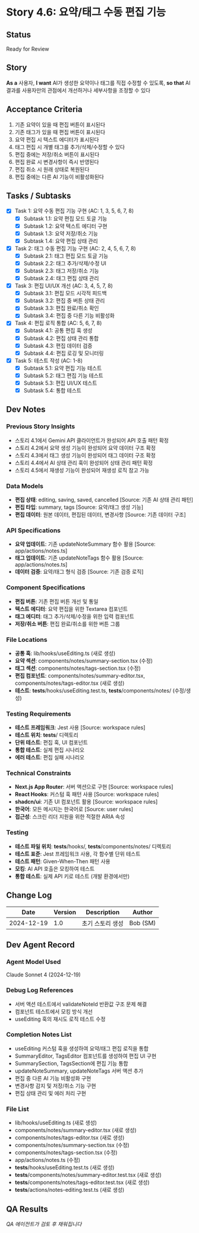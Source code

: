 # Story 4.6: 요약/태그 수동 편집 기능

## Status
Ready for Review

## Story
**As a** 사용자,
**I want** AI가 생성한 요약이나 태그를 직접 수정할 수 있도록,
**so that** AI 결과를 사용자만의 관점에서 개선하거나 세부사항을 조정할 수 있다

## Acceptance Criteria
1. 기존 요약이 있을 때 편집 버튼이 표시된다
2. 기존 태그가 있을 때 편집 버튼이 표시된다
3. 요약 편집 시 텍스트 에디터가 표시된다
4. 태그 편집 시 개별 태그를 추가/삭제/수정할 수 있다
5. 편집 중에는 저장/취소 버튼이 표시된다
6. 편집 완료 시 변경사항이 즉시 반영된다
7. 편집 취소 시 원래 상태로 복원된다
8. 편집 중에는 다른 AI 기능이 비활성화된다

## Tasks / Subtasks
- [x] Task 1: 요약 수동 편집 기능 구현 (AC: 1, 3, 5, 6, 7, 8)
  - [x] Subtask 1.1: 요약 편집 모드 토글 기능
  - [x] Subtask 1.2: 요약 텍스트 에디터 구현
  - [x] Subtask 1.3: 요약 저장/취소 기능
  - [x] Subtask 1.4: 요약 편집 상태 관리
- [x] Task 2: 태그 수동 편집 기능 구현 (AC: 2, 4, 5, 6, 7, 8)
  - [x] Subtask 2.1: 태그 편집 모드 토글 기능
  - [x] Subtask 2.2: 태그 추가/삭제/수정 UI
  - [x] Subtask 2.3: 태그 저장/취소 기능
  - [x] Subtask 2.4: 태그 편집 상태 관리
- [x] Task 3: 편집 UI/UX 개선 (AC: 3, 4, 5, 7, 8)
  - [x] Subtask 3.1: 편집 모드 시각적 피드백
  - [x] Subtask 3.2: 편집 중 버튼 상태 관리
  - [x] Subtask 3.3: 편집 완료/취소 확인
  - [x] Subtask 3.4: 편집 중 다른 기능 비활성화
- [x] Task 4: 편집 로직 통합 (AC: 5, 6, 7, 8)
  - [x] Subtask 4.1: 공통 편집 훅 생성
  - [x] Subtask 4.2: 편집 상태 관리 통합
  - [x] Subtask 4.3: 편집 데이터 검증
  - [x] Subtask 4.4: 편집 로깅 및 모니터링
- [x] Task 5: 테스트 작성 (AC: 1-8)
  - [x] Subtask 5.1: 요약 편집 기능 테스트
  - [x] Subtask 5.2: 태그 편집 기능 테스트
  - [x] Subtask 5.3: 편집 UI/UX 테스트
  - [x] Subtask 5.4: 통합 테스트

## Dev Notes

### Previous Story Insights
- 스토리 4.1에서 Gemini API 클라이언트가 완성되어 API 호출 패턴 확정
- 스토리 4.2에서 요약 생성 기능이 완성되어 요약 데이터 구조 확정
- 스토리 4.3에서 태그 생성 기능이 완성되어 태그 데이터 구조 확정
- 스토리 4.4에서 AI 상태 관리 훅이 완성되어 상태 관리 패턴 확정
- 스토리 4.5에서 재생성 기능이 완성되어 재생성 로직 참고 가능

### Data Models
- **편집 상태**: editing, saving, saved, cancelled [Source: 기존 AI 상태 관리 패턴]
- **편집 타입**: summary, tags [Source: 요약/태그 생성 기능]
- **편집 데이터**: 원본 데이터, 편집된 데이터, 변경사항 [Source: 기존 데이터 구조]

### API Specifications
- **요약 업데이트**: 기존 updateNoteSummary 함수 활용 [Source: app/actions/notes.ts]
- **태그 업데이트**: 기존 updateNoteTags 함수 활용 [Source: app/actions/notes.ts]
- **데이터 검증**: 요약/태그 형식 검증 [Source: 기존 검증 로직]

### Component Specifications
- **편집 버튼**: 기존 편집 버튼 개선 및 통일
- **텍스트 에디터**: 요약 편집을 위한 Textarea 컴포넌트
- **태그 에디터**: 태그 추가/삭제/수정을 위한 입력 컴포넌트
- **저장/취소 버튼**: 편집 완료/취소를 위한 버튼 그룹

### File Locations
- **공통 훅**: lib/hooks/useEditing.ts (새로 생성)
- **요약 섹션**: components/notes/summary-section.tsx (수정)
- **태그 섹션**: components/notes/tags-section.tsx (수정)
- **편집 컴포넌트**: components/notes/summary-editor.tsx, components/notes/tags-editor.tsx (새로 생성)
- **테스트**: __tests__/hooks/useEditing.test.ts, __tests__/components/notes/ (수정/생성)

### Testing Requirements
- **테스트 프레임워크**: Jest 사용 [Source: workspace rules]
- **테스트 위치**: __tests__/ 디렉토리
- **단위 테스트**: 편집 훅, UI 컴포넌트
- **통합 테스트**: 실제 편집 시나리오
- **에러 테스트**: 편집 실패 시나리오

### Technical Constraints
- **Next.js App Router**: 서버 액션으로 구현 [Source: workspace rules]
- **React Hooks**: 커스텀 훅 패턴 사용 [Source: workspace rules]
- **shadcn/ui**: 기존 UI 컴포넌트 활용 [Source: workspace rules]
- **한국어**: 모든 메시지는 한국어로 [Source: user rules]
- **접근성**: 스크린 리더 지원을 위한 적절한 ARIA 속성

### Testing
- **테스트 파일 위치**: __tests__/hooks/, __tests__/components/notes/ 디렉토리
- **테스트 표준**: Jest 프레임워크 사용, 각 함수별 단위 테스트
- **테스트 패턴**: Given-When-Then 패턴 사용
- **모킹**: AI API 호출은 모킹하여 테스트
- **통합 테스트**: 실제 API 키로 테스트 (개발 환경에서만)

## Change Log
| Date | Version | Description | Author |
|------|---------|-------------|--------|
| 2024-12-19 | 1.0 | 초기 스토리 생성 | Bob (SM) |

## Dev Agent Record

### Agent Model Used
Claude Sonnet 4 (2024-12-19)

### Debug Log References
- 서버 액션 테스트에서 validateNoteId 반환값 구조 문제 해결
- 컴포넌트 테스트에서 모킹 방식 개선
- useEditing 훅의 재시도 로직 테스트 수정

### Completion Notes List
- useEditing 커스텀 훅을 생성하여 요약/태그 편집 로직을 통합
- SummaryEditor, TagsEditor 컴포넌트를 생성하여 편집 UI 구현
- SummarySection, TagsSection에 편집 기능 통합
- updateNoteSummary, updateNoteTags 서버 액션 추가
- 편집 중 다른 AI 기능 비활성화 구현
- 변경사항 감지 및 저장/취소 기능 구현
- 편집 상태 관리 및 에러 처리 구현

### File List
- lib/hooks/useEditing.ts (새로 생성)
- components/notes/summary-editor.tsx (새로 생성)
- components/notes/tags-editor.tsx (새로 생성)
- components/notes/summary-section.tsx (수정)
- components/notes/tags-section.tsx (수정)
- app/actions/notes.ts (수정)
- __tests__/hooks/useEditing.test.ts (새로 생성)
- __tests__/components/notes/summary-editor.test.tsx (새로 생성)
- __tests__/components/notes/tags-editor.test.tsx (새로 생성)
- __tests__/actions/notes-editing.test.ts (새로 생성)

## QA Results
*QA 에이전트가 검토 후 채워집니다*
